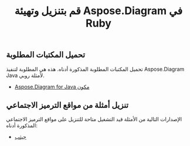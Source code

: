 ﻿---
title: قم بتنزيل وتهيئة Aspose.Diagram في Ruby
type: docs
weight: 10
url: /ar/java/download-and-configure-aspose-diagram-in-ruby/
---
## **تحميل المكتبات المطلوبة**
تحميل المكتبات المطلوبة المذكورة أدناه. هذه هي المطلوبة لتنفيذ Aspose.Diagram Java لأمثلة روبي.

- [Aspose.Diagram for Java مكون](https://repository.aspose.com/webapp/#/artifacts/browse/tree/General/repo/com/aspose/aspose-diagram)
## **تنزيل أمثلة من مواقع الترميز الاجتماعي**
الإصدارات التالية من الأمثلة قيد التشغيل متاحة للتنزيل على مواقع الترميز الاجتماعي المذكورة أدناه:

- [جيثب](https://github.com/asposediagram/Aspose.Diagram-for-Java/tree/master/Plugins/Aspose_Diagram_Java_for_Ruby)
